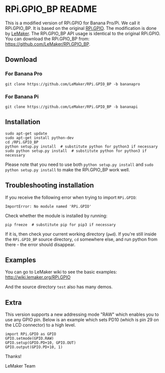# RPi.GPIO_BP README

This is a modified version of RPi.GPIO for Banana Pro/Pi. We call it RPi.GPIO_BP.
It is based on the original [RPi.GPIO](https://pypi.python.org/pypi/RPi.GPIO).
The modification is done by [LeMaker](http://lemaker.org). The RPi.GPIO_BP API usage is identical to the original RPi.GPIO.
You can download the RPi.GPIO_BP from:
https://github.com/LeMaker/RPi.GPIO_BP.

## Download
### For Banana Pro
    git clone https://github.com/LeMaker/RPi.GPIO_BP -b bananapro
### For Banana Pi
    git clone https://github.com/LeMaker/RPi.GPIO_BP -b bananapi
## Installation
    sudo apt-get update
    sudo apt-get install python-dev
    cd /RPi.GPIO_BP
    python setup.py install  # substitute python for python3 if necessary                  
    sudo python setup.py install  # substitute python for python3 if necessary   
    
Please note that you need to use both `python setup.py install` and `sudo python setup.py install` to make the RPi.GPIO_BP work well.

## Troubleshooting installation

If you receive the following error when trying to import `RPi.GPIO`:

    ImportError: No module named 'RPi.GPIO'

Check whether the module is installed by running:

    pip freeze  # substitute pip for pip3 if necessary
    
If it is, then check your current working directory (`pwd`). If you're still inside the `RPi.GPIO_BP` source directory, `cd` somewhere else, and run python from there - the error should disappear.

## Examples
You can go to LeMaker wiki to see the basic examples: http://wiki.lemaker.org/RPi.GPIO

And the source directory `test` also has many demos.

## Extra
This version supports a new addressing mode "RAW" which enables you to use any GPIO pin. Below is an example which sets PD10 (which is pin 29 on the LCD connector) to a high level.

    import RPi.GPIO as GPIO
    GPIO.setmode(GPIO.RAW)
    GPIO.setup(GPIO.PD+10, GPIO.OUT)
    GPIO.output(GPIO.PD+10, 1)


Thanks!

LeMaker Team
